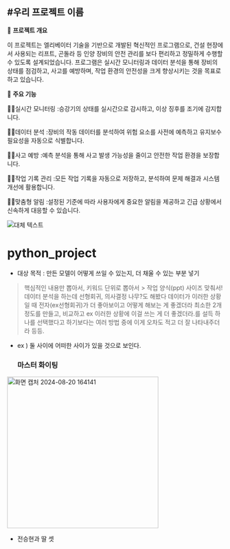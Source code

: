 #우리 프로젝트 이름
---

📜 **프로젝트 개요**

 이 프로젝트는 엘리베이터 기술을 기반으로 개발된 혁신적인 프로그램으로, 건설 현장에서 사용되는 리프트, 곤돌라 등 인양 장비의 안전 관리를 보다 편리하고 정밀하게 수행할 수 있도록 설계되었습니다. 
프로그램은 실시간 모니터링과 데이터 분석을 통해 장비의 상태를 점검하고, 사고를 예방하며, 작업 환경의 안전성을 크게 향상시키는 것을 목표로 하고 있습니다.

🚀 **주요 기능**

👷‍♀️실시간 모니터링
:승강기의 상태를 실시간으로 감시하고, 이상 징후를 조기에 감지합니다.

👷‍♀️데이터 분석
:장비의 작동 데이터를 분석하여 위험 요소를 사전에 예측하고 유지보수 필요성을 자동으로 식별합니다.

👷‍♀️사고 예방
:예측 분석을 통해 사고 발생 가능성을 줄이고 안전한 작업 환경을 보장합니다.

👷‍♀️작업 기록 관리
:모든 작업 기록을 자동으로 저장하고, 분석하여 문제 해결과 시스템 개선에 활용합니다.

👷‍♀️맞춤형 알림
:설정된 기준에 따라 사용자에게 중요한 알림을 제공하고 긴급 상황에서 신속하게 대응할 수 있습니다.

![대체 텍스트](images/PYH2019081405620006200_P4.jpg)










# python_project
+ 대상 목적
: 만든 모델이 어떻게 쓰일 수 있는지, 더 채울 수 있는 부분 넣기
> 핵심적인 내용만 뽑아서, 키워드 단위로 뽑아서 > 작업
양식(ppt) 사이즈 맞춰서!
데이터 분석을 하는데 선형회귀, 의사결정 나무?도 해봤다
데이터가 이러한 상황일 때 전자(ex선형회귀)가 더 좋아보이고 어떻게 해보는 게 좋겠더라
최소한 2개 정도를 만들고, 비교하고 ex 이러한 상황에 이걸 쓰는 게 더 좋겠더라.를 설득
하나를 선택했다고 하기보다는 여러 방법 중에 이게 오차도 적고 더 잘 나타내주더라 등등.

+ ex ) 둘 사이에 어떠한 사이가 있을 것으로 보인다.

  ### 마스터 화이팅
<img width="352" alt="화면 캡처 2024-08-20 164141" src="https://github.com/user-attachments/assets/0386c355-7036-4b9c-9c22-8a4eb81e6693">

- 전승현과 딸 셋


